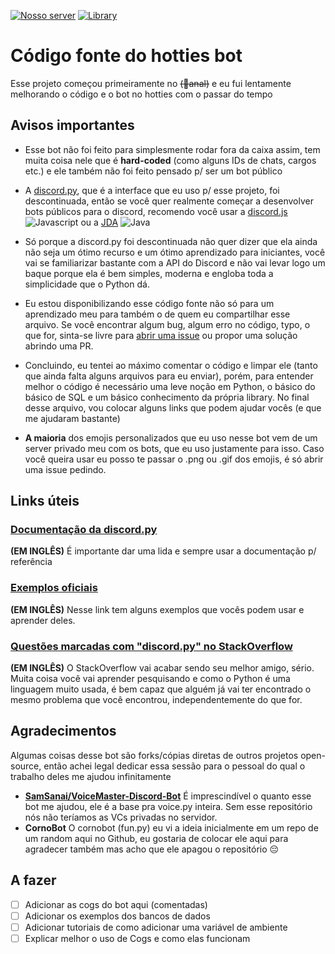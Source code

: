[![Nosso server](https://img.shields.io/discord/862471633805377587?label=Hotties%20on%20Duty&logo=discord&logoColor=ffffff&color=7389D8&labelColor=6A7EC2)](https://discord.com/invite/XkktbUwwN7)	[![Library](https://img.shields.io/static/v1?label=Constru%C3%ADdo%20com&logo=python&logoColor=ffffff&message=discord.py&color=blue)](https://github.com/Rapptz/discord.py)

# Código fonte do hotties bot
Esse projeto começou primeiramente no ~~(🦆anal)~~ e eu fui lentamente melhorando o código e o bot no hotties com o passar do tempo

## Avisos importantes
 - Esse bot não foi feito para simplesmente rodar fora da caixa assim,
   tem muita coisa nele que é **hard-coded** (como alguns IDs de chats,
   cargos etc.) e ele também não foi feito pensado p/ ser um bot público
   
 - A [discord.py](https://github.com/Rapptz/discord.py), que é a interface que eu uso p/ esse projeto, foi descontinuada, então se você quer realmente começar a desenvolver bots públicos para o discord, recomendo você usar a [discord.js](https://github.com/discordjs/discord.js/) ![Javascript](https://img.icons8.com/color/24/000000/javascript--v1.png%22) ou a [JDA](https://github.com/DV8FromTheWorld/JDA) ![Java](https://img.icons8.com/color/24/000000/java-coffee-cup-logo--v1.png)
 - Só porque a discord.py foi descontinuada não quer dizer que ela ainda não seja um ótimo recurso e um ótimo aprendizado para iniciantes, você vai se familiarizar bastante com a API do Discord e não vai levar logo um baque porque ela é bem simples, moderna e engloba toda a simplicidade que o Python dá.
 - Eu estou disponibilizando esse código fonte não só para um aprendizado meu para também o de quem eu compartilhar esse arquivo. Se você encontrar algum bug, algum erro no código, typo, o que for, sinta-se livre para [abrir uma issue](https://github.com/bieldlucacn/hottiesbot/issues/new) ou propor uma solução abrindo uma PR.
 - Concluindo, eu tentei ao máximo comentar o código e limpar ele (tanto que ainda falta alguns arquivos para eu enviar), porém, para entender melhor o código é necessário uma leve noção em Python, o básico do básico de SQL e um básico conhecimento da própria library. No final desse arquivo, vou colocar alguns links que podem ajudar vocês (e que me ajudaram bastante)
 - **A maioria** dos emojis personalizados que eu uso nesse bot vem de um server privado meu com os bots, que eu uso justamente para isso. Caso você queira usar eu posso te passar o .png ou .gif dos emojis, é só abrir uma issue pedindo.

## Links úteis
### [Documentação da discord.py](https://discordpy.readthedocs.io/en/stable/api.html)
**(EM INGLÊS)** É importante dar uma lida e sempre usar a documentação p/ referência
### [Exemplos oficiais](https://github.com/Rapptz/discord.py/tree/master/examples)
**(EM INGLÊS)** Nesse link tem alguns exemplos que vocês podem usar e aprender deles.
### [Questões marcadas com "discord.py" no StackOverflow](https://stackoverflow.com/questions/tagged/discord.py)
**(EM INGLÊS)** O StackOverflow vai acabar sendo seu melhor amigo, sério. Muita coisa você vai aprender pesquisando e como o Python é uma linguagem muito usada, é bem capaz que alguém já vai ter encontrado o mesmo problema que você encontrou, independentemente do que for.

## Agradecimentos
Algumas coisas desse bot são forks/cópias diretas de outros projetos open-source, então achei legal dedicar essa sessão para o pessoal do qual o trabalho deles me ajudou infinitamente

 - **[SamSanai/VoiceMaster-Discord-Bot](https://github.com/SamSanai/VoiceMaster-Discord-Bot)**
É imprescindível o quanto esse bot me ajudou, ele é a base pra voice.py inteira. Sem esse repositório nós não teríamos as VCs privadas no servidor.
 - **CornoBot**
O cornobot (fun.py) eu vi a ideia inicialmente em um repo de um random aqui no Github, eu gostaria de colocar ele aqui para agradecer também mas acho que ele apagou o repositório 😔

## A fazer

 - [ ] Adicionar as cogs do bot aqui (comentadas)
 - [ ] Adicionar os exemplos dos bancos de dados
 - [ ] Adicionar tutoriais de como adicionar uma variável de ambiente 
 - [ ] Explicar melhor o uso de Cogs e como elas funcionam
